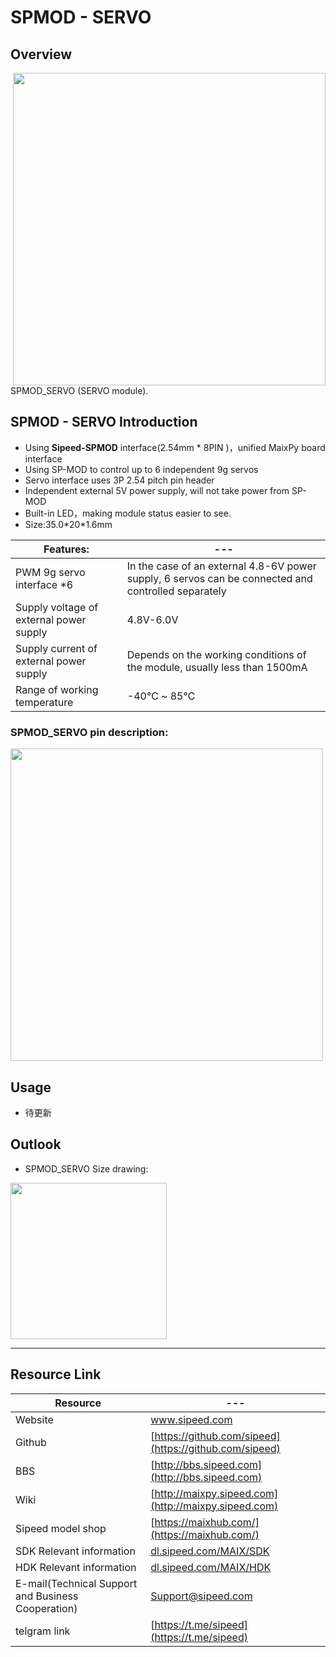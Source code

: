 # SPMOD - SERVO


## Overview

<img src="../../assets/spmod/spmod_servo/sp_servo.png" align="right" width="" height="500" />

SPMOD_SERVO (SERVO module).

## SPMOD - SERVO Introduction

- Using **Sipeed-SPMOD** interface(2.54mm * 8PIN )，unified MaixPy board interface
- Using SP-MOD to control up to 6 independent 9g servos
- Servo interface uses 3P 2.54 pitch pin header
- Independent external 5V power supply, will not take power from SP-MOD
- Built-in LED，making module status easier to see.
- Size:35.0\*20\*1.6mm

| Features: | --- |
| --- | -- |
| PWM 9g servo interface *6 | In the case of an external 4.8-6V power supply, 6 servos can be connected and controlled separately |
| Supply voltage of external power supply | 4.8V-6.0V |
| Supply current of external power supply | Depends on the working conditions of the module, usually less than 1500mA |
| Range of working temperature | -40℃ ~ 85℃ |


###  SPMOD_SERVO pin description:


<img src="../../assets/spmod/spmod_servo/sp_servo_pin.png" width="500" />


## Usage

- 待更新

## Outlook

- SPMOD_SERVO Size drawing:

<img src="../../assets/spmod/spmod_servo/sipeed_spmod_servo.png" height="250" />

-----

## Resource Link

| Resource | --- |
| --- | --- |
| Website | www.sipeed.com |
| Github | [https://github.com/sipeed](https://github.com/sipeed) |
| BBS | [http://bbs.sipeed.com](http://bbs.sipeed.com) |
| Wiki | [http://maixpy.sipeed.com](http://maixpy.sipeed.com) |
| Sipeed model shop | [https://maixhub.com/](https://maixhub.com/) |
| SDK Relevant information | [dl.sipeed.com/MAIX/SDK](dl.sipeed.com/MAIX/SDK) |
| HDK Relevant information | [dl.sipeed.com/MAIX/HDK](dl.sipeed.com/MAIX/HDK) |
| E-mail(Technical Support and Business Cooperation) | [Support@sipeed.com](mailto:support@sipeed.com) |
| telgram link | [https://t.me/sipeed](https://t.me/sipeed) |